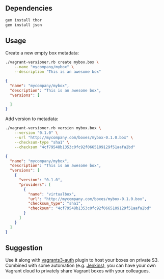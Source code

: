 ## Dependencies

```sh
gem install thor
gem install json
```

## Usage

Create a new empty box metadata:

```sh
./vagrant-versioner.rb create mybox.box \
	--name "mycompany/mybox" \
	--description "This is an awesome box"
```

```json
{
  "name": "mycompany/mybox",
  "description": "This is an awesome box",
  "versions": [

  ]
}
```

Add version to metadata:

```sh
./vagrant-versioner.rb version mybox.box \
	--version "0.1.0" \
	--url "http://mycompany.com/boxes/mybox-0.1.0.box" \
	--checksum-type "sha1" \
	--checksum "4cf79548b1353c0fc92f0665109129f51aafa2bd"
```

```json
{
  "name": "mycompany/mybox",
  "description": "This is an awesome box",
  "versions": [
    {
      "version": "0.1.0",
      "providers": [
        {
          "name": "virtualbox",
          "url": "http://mycompany.com/boxes/mybox-0.1.0.box",
          "checksum_type": "sha1",
          "checksum": "4cf79548b1353c0fc92f0665109129f51aafa2bd"
        }
      ]
    }
  ]
}
```

## Suggestion

Use it along with [vagrants3-auth](https://github.com/WhoopInc/vagrant-s3auth) plugin to host your boxes on private S3. 
Combined with some automation (e.g. [Jenkins](http://jenkins-ci.org)), you can have your own Vagrant cloud to privately 
share Vagrant boxes with your colleagues.
